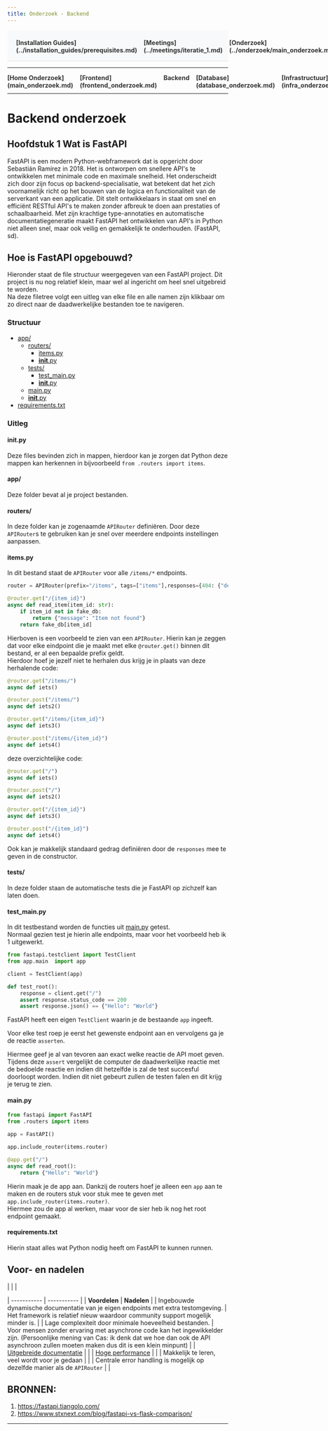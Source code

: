 ```yaml
---
title: Onderzoek - Backend
---
```


<div style="display:flex; justify-content:space-between; align-items:left; padding:20px; background-color:#f8f9fa; border-bottom:1px solid #e0e0e0;">
  <nav style="display:flex; gap:15px; height:30px;">
    <a markdown="1" style="text-decoration:none; color:#333; font-weight:bold;">[Installation Guides](../installation_guides/prerequisites.md)</a>
    <a markdown="1" style="text-decoration:none; color:#333; font-weight:bold;">[Meetings](../meetings/iteratie_1.md)</a>
    <a markdown="1" style="text-decoration:none; color:#333; font-weight:bold;">[Onderzoek](../onderzoek/main_onderzoek.md)</a>
    <a markdown="1" style="text-decoration:none; color:#333; font-weight:bold;">[Retrospectives](../retrospectives/home_retrospectives.md)</a>
  </nav>
</div>

---

<nav style="display:flex; gap:15px; height:30px;">
  <a markdown="1" style="text-decoration:none; color:#333; font-weight:bold;">[Home Onderzoek](main_onderzoek.md)</a>
  <a markdown="1" style="text-decoration:none; color:#333; font-weight:bold;">[Frontend](frontend_onderzoek.md)</a>
  <a markdown="1" style="text-decoration:none; color:#333; font-weight:bold;">Backend</a>
  <a markdown="1" style="text-decoration:none; color:#333; font-weight:bold;">[Database](database_onderzoek.md)</a>
  <a markdown="1" style="text-decoration:none; color:#333; font-weight:bold;">[Infrastructuur](infra_onderzoek.md)</a>
  <a markdown="1" style="text-decoration:none; color:#333; font-weight:bold;">[Code Monitor](code_monitor_onderzoek.md)</a>
</nav>

---

# Backend onderzoek

## Hoofdstuk 1 Wat is FastAPI
FastAPI is een modern Python-webframework dat is opgericht door Sebastián Ramírez in 2018. Het is ontworpen om snellere API's te ontwikkelen met minimale code en maximale snelheid. Het onderscheidt zich door zijn focus op backend-specialisatie, wat betekent dat het zich voornamelijk richt op het bouwen van de logica en functionaliteit van de serverkant van een applicatie. Dit stelt ontwikkelaars in staat om snel en efficiënt RESTful API's te maken zonder afbreuk te doen aan prestaties of schaalbaarheid. Met zijn krachtige type-annotaties en automatische documentatiegeneratie maakt FastAPI het ontwikkelen van API's in Python niet alleen snel, maar ook veilig en gemakkelijk te onderhouden. (FastAPI, sd).

## Hoe is FastAPI opgebouwd?
Hieronder staat de file structuur weergegeven van een FastAPI project.
Dit project is nu nog relatief klein, maar wel al ingericht om heel snel uitgebreid te worden.  
Na deze filetree volgt een uitleg van elke file en alle namen zijn klikbaar om zo direct naar de daadwerkelijke bestanden toe te navigeren.

### Structuur

* [app/](https://github.com/ZuydUniversity/B2C6_B2C_Backend/tree/245aeafe66e82a23123dac21ab0d318a3a96e994/app)
  * [routers/](https://github.com/ZuydUniversity/B2C6_B2C_Backend/tree/245aeafe66e82a23123dac21ab0d318a3a96e994/app/routers)
    * [items.py](https://github.com/ZuydUniversity/B2C6_B2C_Backend/blob/245aeafe66e82a23123dac21ab0d318a3a96e994/app/routers/items.py)
    * [__init__.py](https://github.com/ZuydUniversity/B2C6_B2C_Backend/blob/245aeafe66e82a23123dac21ab0d318a3a96e994/app/routers/__init__.py)
  * [tests/](https://github.com/ZuydUniversity/B2C6_B2C_Backend/tree/245aeafe66e82a23123dac21ab0d318a3a96e994/app/tests)
    * [test_main.py](https://github.com/ZuydUniversity/B2C6_B2C_Backend/blob/245aeafe66e82a23123dac21ab0d318a3a96e994/app/tests/test_main.py)
    * [__init__.py](https://github.com/ZuydUniversity/B2C6_B2C_Backend/blob/245aeafe66e82a23123dac21ab0d318a3a96e994/app/tests/__init__.py)
  * [main.py](https://github.com/ZuydUniversity/B2C6_B2C_Backend/blob/245aeafe66e82a23123dac21ab0d318a3a96e994/app/main.py)
  * [__init__.py](https://github.com/ZuydUniversity/B2C6_B2C_Backend/blob/245aeafe66e82a23123dac21ab0d318a3a96e994/app/__init__.py)
* [requirements.txt](https://github.com/ZuydUniversity/B2C6_B2C_Backend/blob/245aeafe66e82a23123dac21ab0d318a3a96e994/requirements.txt)

### Uitleg
#### init.py
Deze files bevinden zich in mappen, hierdoor kan je zorgen dat Python deze mappen kan herkennen in bijvoorbeeld `from .routers import items`.

#### app/
Deze folder bevat al je project bestanden.

#### routers/
In deze folder kan je zogenaamde `APIRouter` definiëren.
Door deze `APIRouter`s te gebruiken kan je snel over meerdere endpoints instellingen aanpassen.

#### items.py
In dit bestand staat de `APIRouter` voor alle `/items/*` endpoints.

```python
router = APIRouter(prefix="/items", tags=["items"],responses={404: {"description": "Not found"}})

@router.get("/{item_id}")
async def read_item(item_id: str):
    if item_id not in fake_db:
        return {"message": "Item not found"}
    return fake_db[item_id]
```

Hierboven is een voorbeeld te zien van een `APIRouter`. Hierin kan je zeggen dat voor elke eindpoint die je maakt met elke `@router.get()` binnen dit bestand, er al een bepaalde prefix geldt.  
Hierdoor hoef je jezelf niet te herhalen dus krijg je in plaats van deze herhalende code:

```python
@router.get("/items/")
async def iets()

@router.post("/items/")
async def iets2()

@router.get("/items/{item_id}")
async def iets3()

@router.post("/items/{item_id}")
async def iets4()
```

deze overzichtelijke code:

```python
@router.get("/")
async def iets()

@router.post("/")
async def iets2()

@router.get("/{item_id}")
async def iets3()

@router.post("/{item_id}")
async def iets4()
```

Ook kan je makkelijk standaard gedrag definiëren door de `responses` mee te geven in de constructor.

#### tests/
In deze folder staan de automatische tests die je FastAPI op zichzelf kan laten doen.

#### test_main.py
In dit testbestand worden de functies uit [main.py](https://github.com/ZuydUniversity/B2C6_B2C_Backend/blob/245aeafe66e82a23123dac21ab0d318a3a96e994/app/main.py) getest.  
Normaal gezien test je hierin alle endpoints, maar voor het voorbeeld heb ik 1 uitgewerkt.

```python
from fastapi.testclient import TestClient
from app.main  import app

client = TestClient(app)

def test_root():
    response = client.get("/")
    assert response.status_code == 200
    assert response.json() == {"Hello": "World"}
```

FastAPI heeft een eigen `TestClient` waarin je de bestaande `app` ingeeft.

Voor elke test roep je eerst het gewenste endpoint aan en vervolgens ga je de reactie `asserten`.

Hiermee geef je al van tevoren aan exact welke reactie de API moet geven. Tijdens deze `assert` vergelijkt de computer de daadwerkelijke reactie met de bedoelde reactie en indien dit hetzelfde is zal de test succesful doorloopt worden. Indien dit niet gebeurt zullen de testen falen en dit krijg je terug te zien.

#### main.py
```python
from fastapi import FastAPI
from .routers import items

app = FastAPI()

app.include_router(items.router)

@app.get("/")
async def read_root():
    return {"Hello": "World"}
```

Hierin maak je de app aan. Dankzij de routers hoef je alleen een `app` aan te maken en de routers stuk voor stuk mee te geven met `app.include_router(items.router)`.  
Hiermee zou de app al werken, maar voor de sier heb ik nog het root endpoint gemaakt.

#### requirements.txt
Hierin staat alles wat Python nodig heeft om FastAPI te kunnen runnen.

## Voor- en nadelen
|  |  |

| ----------- | ----------- |
| **Voordelen** | **Nadelen** |
| Ingebouwde dynamische documentatie van je eigen endpoints met extra testomgeving. | Het framework is relatief nieuw waardoor community support mogelijk minder is. |
| Lage complexiteit door minimale hoeveelheid bestanden. | Voor mensen zonder ervaring met asynchrone code kan het ingewikkelder zijn. (Persoonlijke mening van Cas: ik denk dat we hoe dan ook de API asynchroon zullen moeten maken dus dit is een klein minpunt) |
| [Uitgebreide documentatie](https://fastapi.tiangolo.com/) |  |
| [Hoge performance](https://fastapi.tiangolo.com/#performance) |  |
| Makkelijk te leren, veel wordt voor je gedaan |  |
| Centrale error handling is mogelijk op dezelfde manier als de `APIRouter` |  |

## BRONNEN:
1. https://fastapi.tiangolo.com/
2. https://www.stxnext.com/blog/fastapi-vs-flask-comparison/

---